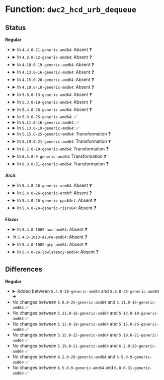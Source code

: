 # Function: <code>dwc2_hcd_urb_dequeue</code>

## Status
<b>Regular</b>
<ul>
<li>
<details>
<summary>In <code>4.4.0-21-generic-amd64</code>: Absent ❓</summary>

```json
{
  "name": "dwc2_hcd_urb_dequeue",
  "collision_type": "Unique Static",
  "inline_type": "Full",
  "funcs": [
    {
      "addr": 18446744071585299408,
      "name": "dwc2_hcd_urb_dequeue",
      "external": false,
      "loc": "drivers/usb/dwc2/hcd.c:422",
      "file": "drivers/usb/dwc2/hcd.c",
      "inline": "not declared, inlined",
      "caller_inline": [
        "drivers/usb/dwc2/hcd.c:_dwc2_hcd_urb_dequeue"
      ],
      "caller_func": []
    }
  ],
  "symbols": []
}
```
</details>
</li>
<li>
<details>
<summary>In <code>4.8.0-22-generic-amd64</code>: Absent ❓</summary>

```json
{
  "name": "dwc2_hcd_urb_dequeue",
  "collision_type": "Unique Static",
  "inline_type": "Full",
  "funcs": [
    {
      "addr": 18446744071585692344,
      "name": "dwc2_hcd_urb_dequeue",
      "external": false,
      "loc": "drivers/usb/dwc2/hcd.c:2040",
      "file": "drivers/usb/dwc2/hcd.c",
      "inline": "not declared, inlined",
      "caller_inline": [
        "drivers/usb/dwc2/hcd.c:_dwc2_hcd_urb_dequeue"
      ],
      "caller_func": []
    }
  ],
  "symbols": []
}
```
</details>
</li>
<li>
<details>
<summary>In <code>4.10.0-19-generic-amd64</code>: Absent ❓</summary>

```json
{
  "name": "dwc2_hcd_urb_dequeue",
  "collision_type": "Unique Static",
  "inline_type": "Full",
  "funcs": [
    {
      "addr": 18446744071585881320,
      "name": "dwc2_hcd_urb_dequeue",
      "external": false,
      "loc": "drivers/usb/dwc2/hcd.c:2070",
      "file": "drivers/usb/dwc2/hcd.c",
      "inline": "not declared, inlined",
      "caller_inline": [
        "drivers/usb/dwc2/hcd.c:_dwc2_hcd_urb_dequeue"
      ],
      "caller_func": []
    }
  ],
  "symbols": []
}
```
</details>
</li>
<li>
<details>
<summary>In <code>4.13.0-16-generic-amd64</code>: Absent ❓</summary>

```json
{
  "name": "dwc2_hcd_urb_dequeue",
  "collision_type": "Unique Static",
  "inline_type": "Full",
  "funcs": [
    {
      "addr": 18446744071585964057,
      "name": "dwc2_hcd_urb_dequeue",
      "external": false,
      "loc": "drivers/usb/dwc2/hcd.c:2087",
      "file": "drivers/usb/dwc2/hcd.c",
      "inline": "not declared, inlined",
      "caller_inline": [
        "drivers/usb/dwc2/hcd.c:_dwc2_hcd_urb_dequeue"
      ],
      "caller_func": []
    }
  ],
  "symbols": []
}
```
</details>
</li>
<li>
<details>
<summary>In <code>4.15.0-20-generic-amd64</code>: Absent ❓</summary>

```json
{
  "name": "dwc2_hcd_urb_dequeue",
  "collision_type": "Unique Static",
  "inline_type": "Full",
  "funcs": [
    {
      "addr": 18446744071586407753,
      "name": "dwc2_hcd_urb_dequeue",
      "external": false,
      "loc": "drivers/usb/dwc2/hcd.c:2093",
      "file": "drivers/usb/dwc2/hcd.c",
      "inline": "not declared, inlined",
      "caller_inline": [
        "drivers/usb/dwc2/hcd.c:_dwc2_hcd_urb_dequeue"
      ],
      "caller_func": []
    }
  ],
  "symbols": []
}
```
</details>
</li>
<li>
<details>
<summary>In <code>4.18.0-10-generic-amd64</code>: Absent ❓</summary>

```json
{
  "name": "dwc2_hcd_urb_dequeue",
  "collision_type": "Unique Static",
  "inline_type": "Full",
  "funcs": [
    {
      "addr": 18446744071586668440,
      "name": "dwc2_hcd_urb_dequeue",
      "external": false,
      "loc": "drivers/usb/dwc2/hcd.c:2138",
      "file": "drivers/usb/dwc2/hcd.c",
      "inline": "not declared, inlined",
      "caller_inline": [
        "drivers/usb/dwc2/hcd.c:_dwc2_hcd_urb_dequeue"
      ],
      "caller_func": []
    }
  ],
  "symbols": []
}
```
</details>
</li>
<li>
<details>
<summary>In <code>5.0.0-13-generic-amd64</code>: Absent ❓</summary>

```json
{
  "name": "dwc2_hcd_urb_dequeue",
  "collision_type": "Unique Static",
  "inline_type": "Full",
  "funcs": [
    {
      "addr": 18446744071586821816,
      "name": "dwc2_hcd_urb_dequeue",
      "external": false,
      "loc": "drivers/usb/dwc2/hcd.c:2128",
      "file": "drivers/usb/dwc2/hcd.c",
      "inline": "not declared, inlined",
      "caller_inline": [
        "drivers/usb/dwc2/hcd.c:_dwc2_hcd_urb_dequeue"
      ],
      "caller_func": []
    }
  ],
  "symbols": []
}
```
</details>
</li>
<li>
<details>
<summary>In <code>5.3.0-18-generic-amd64</code>: Absent ❓</summary>

```json
{
  "name": "dwc2_hcd_urb_dequeue",
  "collision_type": "Unique Static",
  "inline_type": "Full",
  "funcs": [
    {
      "addr": 18446744071587080120,
      "name": "dwc2_hcd_urb_dequeue",
      "external": false,
      "loc": "drivers/usb/dwc2/hcd.c:1938",
      "file": "drivers/usb/dwc2/hcd.c",
      "inline": "not declared, inlined",
      "caller_inline": [
        "drivers/usb/dwc2/hcd.c:_dwc2_hcd_urb_dequeue"
      ],
      "caller_func": []
    }
  ],
  "symbols": []
}
```
</details>
</li>
<li>
<details>
<summary>In <code>5.4.0-26-generic-amd64</code>: Absent ❓</summary>

```json
{
  "name": "dwc2_hcd_urb_dequeue",
  "collision_type": "Unique Static",
  "inline_type": "Full",
  "funcs": [
    {
      "addr": 18446744071587280600,
      "name": "dwc2_hcd_urb_dequeue",
      "external": false,
      "loc": "drivers/usb/dwc2/hcd.c:1938",
      "file": "drivers/usb/dwc2/hcd.c",
      "inline": "not declared, inlined",
      "caller_inline": [
        "drivers/usb/dwc2/hcd.c:_dwc2_hcd_urb_dequeue"
      ],
      "caller_func": []
    }
  ],
  "symbols": []
}
```
</details>
</li>
<li>
<details>
<summary>In <code>5.8.0-25-generic-amd64</code>: ✅</summary>

```c
int dwc2_hcd_urb_dequeue(struct dwc2_hsotg * hsotg, struct dwc2_hcd_urb * urb)
```

```json
{
  "name": "dwc2_hcd_urb_dequeue",
  "collision_type": "Unique Static",
  "inline_type": "No",
  "funcs": [
    {
      "addr": 18446744071588135888,
      "name": "dwc2_hcd_urb_dequeue",
      "external": false,
      "loc": "drivers/usb/dwc2/hcd.c:1938",
      "file": "drivers/usb/dwc2/hcd.c",
      "inline": "seen, unknown",
      "caller_inline": [],
      "caller_func": [
        "drivers/usb/dwc2/hcd.c:_dwc2_hcd_urb_dequeue"
      ]
    }
  ],
  "symbols": [
    {
      "addr": 18446744071588135888,
      "name": "dwc2_hcd_urb_dequeue",
      "section": ".text",
      "bind": "STB_LOCAL",
      "size": 550
    }
  ]
}
```
</details>
</li>
<li>
<details>
<summary>In <code>5.11.0-16-generic-amd64</code>: ✅</summary>

```c
int dwc2_hcd_urb_dequeue(struct dwc2_hsotg * hsotg, struct dwc2_hcd_urb * urb)
```

```json
{
  "name": "dwc2_hcd_urb_dequeue",
  "collision_type": "Unique Static",
  "inline_type": "No",
  "funcs": [
    {
      "addr": 18446744071588176480,
      "name": "dwc2_hcd_urb_dequeue",
      "external": false,
      "loc": "drivers/usb/dwc2/hcd.c:1939",
      "file": "drivers/usb/dwc2/hcd.c",
      "inline": "seen, unknown",
      "caller_inline": [],
      "caller_func": [
        "drivers/usb/dwc2/hcd.c:_dwc2_hcd_urb_dequeue"
      ]
    }
  ],
  "symbols": [
    {
      "addr": 18446744071588176480,
      "name": "dwc2_hcd_urb_dequeue",
      "section": ".text",
      "bind": "STB_LOCAL",
      "size": 549
    }
  ]
}
```
</details>
</li>
<li>
<details>
<summary>In <code>5.13.0-19-generic-amd64</code>: ✅</summary>

```c
int dwc2_hcd_urb_dequeue(struct dwc2_hsotg * hsotg, struct dwc2_hcd_urb * urb)
```

```json
{
  "name": "dwc2_hcd_urb_dequeue",
  "collision_type": "Unique Static",
  "inline_type": "No",
  "funcs": [
    {
      "addr": 18446744071588054608,
      "name": "dwc2_hcd_urb_dequeue",
      "external": false,
      "loc": "drivers/usb/dwc2/hcd.c:1937",
      "file": "drivers/usb/dwc2/hcd.c",
      "inline": "seen, unknown",
      "caller_inline": [],
      "caller_func": [
        "drivers/usb/dwc2/hcd.c:_dwc2_hcd_urb_dequeue"
      ]
    }
  ],
  "symbols": [
    {
      "addr": 18446744071588054608,
      "name": "dwc2_hcd_urb_dequeue",
      "section": ".text",
      "bind": "STB_LOCAL",
      "size": 550
    }
  ]
}
```
</details>
</li>
<li>
<details>
<summary>In <code>5.15.0-25-generic-amd64</code>: Transformation ❓</summary>

```c
int dwc2_hcd_urb_dequeue(struct dwc2_hsotg * hsotg, struct dwc2_hcd_urb * urb)
```

```json
{
  "name": "dwc2_hcd_urb_dequeue",
  "collision_type": "Unique Static",
  "inline_type": "No",
  "funcs": [
    {
      "addr": 0,
      "name": "dwc2_hcd_urb_dequeue",
      "external": false,
      "loc": "drivers/usb/dwc2/hcd.c:1937",
      "file": "drivers/usb/dwc2/hcd.c",
      "inline": "seen, unknown",
      "caller_inline": [],
      "caller_func": [
        "drivers/usb/dwc2/hcd.c:_dwc2_hcd_urb_dequeue"
      ]
    }
  ],
  "symbols": [
    {
      "addr": 18446744071588679184,
      "name": "dwc2_hcd_urb_dequeue",
      "section": ".text",
      "bind": "STB_LOCAL",
      "size": 393
    },
    {
      "addr": 18446744071592587885,
      "name": "dwc2_hcd_urb_dequeue.cold",
      "section": ".text",
      "bind": "STB_LOCAL",
      "size": 20
    }
  ]
}
```
</details>
</li>
<li>
<details>
<summary>In <code>5.19.0-21-generic-amd64</code>: Transformation ❓</summary>

```c
int dwc2_hcd_urb_dequeue(struct dwc2_hsotg * hsotg, struct dwc2_hcd_urb * urb)
```

```json
{
  "name": "dwc2_hcd_urb_dequeue",
  "collision_type": "Unique Static",
  "inline_type": "No",
  "funcs": [
    {
      "addr": 0,
      "name": "dwc2_hcd_urb_dequeue",
      "external": false,
      "loc": "drivers/usb/dwc2/hcd.c:1933",
      "file": "drivers/usb/dwc2/hcd.c",
      "inline": "seen, unknown",
      "caller_inline": [],
      "caller_func": [
        "drivers/usb/dwc2/hcd.c:_dwc2_hcd_urb_dequeue"
      ]
    }
  ],
  "symbols": [
    {
      "addr": 18446744071590097456,
      "name": "dwc2_hcd_urb_dequeue",
      "section": ".text",
      "bind": "STB_LOCAL",
      "size": 357
    },
    {
      "addr": 18446744071594468604,
      "name": "dwc2_hcd_urb_dequeue.cold",
      "section": ".text",
      "bind": "STB_LOCAL",
      "size": 21
    }
  ]
}
```
</details>
</li>
<li>
<details>
<summary>In <code>6.2.0-20-generic-amd64</code>: Transformation ❓</summary>

```c
int dwc2_hcd_urb_dequeue(struct dwc2_hsotg * hsotg, struct dwc2_hcd_urb * urb)
```

```json
{
  "name": "dwc2_hcd_urb_dequeue",
  "collision_type": "Unique Static",
  "inline_type": "No",
  "funcs": [
    {
      "addr": 0,
      "name": "dwc2_hcd_urb_dequeue",
      "external": false,
      "loc": "drivers/usb/dwc2/hcd.c:1904",
      "file": "drivers/usb/dwc2/hcd.c",
      "inline": "seen, unknown",
      "caller_inline": [],
      "caller_func": [
        "drivers/usb/dwc2/hcd.c:_dwc2_hcd_urb_dequeue"
      ]
    }
  ],
  "symbols": [
    {
      "addr": 18446744071591708464,
      "name": "dwc2_hcd_urb_dequeue",
      "section": ".text",
      "bind": "STB_LOCAL",
      "size": 357
    },
    {
      "addr": 18446744071596285326,
      "name": "dwc2_hcd_urb_dequeue.cold",
      "section": ".text",
      "bind": "STB_LOCAL",
      "size": 21
    }
  ]
}
```
</details>
</li>
<li>
<details>
<summary>In <code>6.5.0-9-generic-amd64</code>: Transformation ❓</summary>

```c
int dwc2_hcd_urb_dequeue(struct dwc2_hsotg * hsotg, struct dwc2_hcd_urb * urb)
```

```json
{
  "name": "dwc2_hcd_urb_dequeue",
  "collision_type": "Unique Static",
  "inline_type": "No",
  "funcs": [
    {
      "addr": 0,
      "name": "dwc2_hcd_urb_dequeue",
      "external": false,
      "loc": "drivers/usb/dwc2/hcd.c:1904",
      "file": "drivers/usb/dwc2/hcd.c",
      "inline": "seen, unknown",
      "caller_inline": [],
      "caller_func": [
        "drivers/usb/dwc2/hcd.c:_dwc2_hcd_urb_dequeue"
      ]
    }
  ],
  "symbols": [
    {
      "addr": 18446744071592131872,
      "name": "dwc2_hcd_urb_dequeue",
      "section": ".text",
      "bind": "STB_LOCAL",
      "size": 357
    },
    {
      "addr": 18446744071596815201,
      "name": "dwc2_hcd_urb_dequeue.cold",
      "section": ".text",
      "bind": "STB_LOCAL",
      "size": 21
    }
  ]
}
```
</details>
</li>
<li>
<details>
<summary>In <code>6.8.0-31-generic-amd64</code>: Transformation ❓</summary>

```c
int dwc2_hcd_urb_dequeue(struct dwc2_hsotg * hsotg, struct dwc2_hcd_urb * urb)
```

```json
{
  "name": "dwc2_hcd_urb_dequeue",
  "collision_type": "Unique Static",
  "inline_type": "No",
  "funcs": [
    {
      "addr": 0,
      "name": "dwc2_hcd_urb_dequeue",
      "external": false,
      "loc": "drivers/usb/dwc2/hcd.c:1904",
      "file": "drivers/usb/dwc2/hcd.c",
      "inline": "seen, unknown",
      "caller_inline": [],
      "caller_func": [
        "drivers/usb/dwc2/hcd.c:_dwc2_hcd_urb_dequeue"
      ]
    }
  ],
  "symbols": [
    {
      "addr": 18446744071592872400,
      "name": "dwc2_hcd_urb_dequeue",
      "section": ".text",
      "bind": "STB_LOCAL",
      "size": 357
    },
    {
      "addr": 18446744071597738808,
      "name": "dwc2_hcd_urb_dequeue.cold",
      "section": ".text",
      "bind": "STB_LOCAL",
      "size": 21
    }
  ]
}
```
</details>
</li>
</ul>
<b>Arch</b>
<ul>
<li>
<details>
<summary>In <code>5.4.0-26-generic-arm64</code>: Absent ❓</summary>

```json
{
  "name": "dwc2_hcd_urb_dequeue",
  "collision_type": "Unique Static",
  "inline_type": "Full",
  "funcs": [
    {
      "addr": 18446603336500394716,
      "name": "dwc2_hcd_urb_dequeue",
      "external": false,
      "loc": "drivers/usb/dwc2/hcd.c:1938",
      "file": "drivers/usb/dwc2/hcd.c",
      "inline": "not declared, inlined",
      "caller_inline": [
        "drivers/usb/dwc2/hcd.c:_dwc2_hcd_urb_dequeue"
      ],
      "caller_func": []
    }
  ],
  "symbols": []
}
```
</details>
</li>
<li>
<details>
<summary>In <code>5.4.0-26-generic-armhf</code>: Absent ❓</summary>

```json
{
  "name": "dwc2_hcd_urb_dequeue",
  "collision_type": "Unique Static",
  "inline_type": "Full",
  "funcs": [
    {
      "addr": 3232850948,
      "name": "dwc2_hcd_urb_dequeue",
      "external": false,
      "loc": "drivers/usb/dwc2/hcd.c:1938",
      "file": "drivers/usb/dwc2/hcd.c",
      "inline": "not declared, inlined",
      "caller_inline": [
        "drivers/usb/dwc2/hcd.c:_dwc2_hcd_urb_dequeue"
      ],
      "caller_func": []
    }
  ],
  "symbols": []
}
```
</details>
</li>
<li>
<details>
<summary>In <code>5.4.0-26-generic-ppc64el</code>: Absent ❓</summary>

```json
{
  "name": "dwc2_hcd_urb_dequeue",
  "collision_type": "Unique Static",
  "inline_type": "Full",
  "funcs": [
    {
      "addr": 13835058055293724048,
      "name": "dwc2_hcd_urb_dequeue",
      "external": false,
      "loc": "drivers/usb/dwc2/hcd.c:1938",
      "file": "drivers/usb/dwc2/hcd.c",
      "inline": "not declared, inlined",
      "caller_inline": [
        "drivers/usb/dwc2/hcd.c:_dwc2_hcd_urb_dequeue"
      ],
      "caller_func": []
    }
  ],
  "symbols": []
}
```
</details>
</li>
<li>
<details>
<summary>In <code>5.4.0-24-generic-riscv64</code>: Absent ❓</summary>

```json
{
  "name": "dwc2_hcd_urb_dequeue",
  "collision_type": "Unique Static",
  "inline_type": "Full",
  "funcs": [
    {
      "addr": 18446743936277283452,
      "name": "dwc2_hcd_urb_dequeue",
      "external": false,
      "loc": "drivers/usb/dwc2/hcd.c:1938",
      "file": "drivers/usb/dwc2/hcd.c",
      "inline": "not declared, inlined",
      "caller_inline": [
        "drivers/usb/dwc2/hcd.c:_dwc2_hcd_urb_dequeue"
      ],
      "caller_func": []
    }
  ],
  "symbols": []
}
```
</details>
</li>
</ul>
<b>Flavor</b>
<ul>
<li>
<details>
<summary>In <code>5.4.0-1009-aws-amd64</code>: Absent ❓</summary>

```json
{
  "name": "dwc2_hcd_urb_dequeue",
  "collision_type": "Unique Static",
  "inline_type": "Full",
  "funcs": [
    {
      "addr": 18446744071586986680,
      "name": "dwc2_hcd_urb_dequeue",
      "external": false,
      "loc": "drivers/usb/dwc2/hcd.c:1938",
      "file": "drivers/usb/dwc2/hcd.c",
      "inline": "not declared, inlined",
      "caller_inline": [
        "drivers/usb/dwc2/hcd.c:_dwc2_hcd_urb_dequeue"
      ],
      "caller_func": []
    }
  ],
  "symbols": []
}
```
</details>
</li>
<li>
In <code>5.4.0-1010-azure-amd64</code>: Absent ❓
</li>
<li>
<details>
<summary>In <code>5.4.0-1009-gcp-amd64</code>: Absent ❓</summary>

```json
{
  "name": "dwc2_hcd_urb_dequeue",
  "collision_type": "Unique Static",
  "inline_type": "Full",
  "funcs": [
    {
      "addr": 18446744071587235160,
      "name": "dwc2_hcd_urb_dequeue",
      "external": false,
      "loc": "drivers/usb/dwc2/hcd.c:1938",
      "file": "drivers/usb/dwc2/hcd.c",
      "inline": "not declared, inlined",
      "caller_inline": [
        "drivers/usb/dwc2/hcd.c:_dwc2_hcd_urb_dequeue"
      ],
      "caller_func": []
    }
  ],
  "symbols": []
}
```
</details>
</li>
<li>
<details>
<summary>In <code>5.4.0-26-lowlatency-amd64</code>: Absent ❓</summary>

```json
{
  "name": "dwc2_hcd_urb_dequeue",
  "collision_type": "Unique Static",
  "inline_type": "Full",
  "funcs": [
    {
      "addr": 18446744071587341928,
      "name": "dwc2_hcd_urb_dequeue",
      "external": false,
      "loc": "drivers/usb/dwc2/hcd.c:1938",
      "file": "drivers/usb/dwc2/hcd.c",
      "inline": "not declared, inlined",
      "caller_inline": [
        "drivers/usb/dwc2/hcd.c:_dwc2_hcd_urb_dequeue"
      ],
      "caller_func": []
    }
  ],
  "symbols": []
}
```
</details>
</li>
</ul>

## Differences
<b>Regular</b>
<ul>
<li>
<details>
<summary>Added between <code>5.4.0-26-generic-amd64</code> and <code>5.8.0-25-generic-amd64</code> ➕</summary>

```c
int dwc2_hcd_urb_dequeue(struct dwc2_hsotg * hsotg, struct dwc2_hcd_urb * urb)
```
</details>
</li>
<li>
No changes between <code>5.8.0-25-generic-amd64</code> and <code>5.11.0-16-generic-amd64</code> ✅
</li>
<li>
No changes between <code>5.11.0-16-generic-amd64</code> and <code>5.13.0-19-generic-amd64</code> ✅
</li>
<li>
No changes between <code>5.13.0-19-generic-amd64</code> and <code>5.15.0-25-generic-amd64</code> ✅
</li>
<li>
No changes between <code>5.15.0-25-generic-amd64</code> and <code>5.19.0-21-generic-amd64</code> ✅
</li>
<li>
No changes between <code>5.19.0-21-generic-amd64</code> and <code>6.2.0-20-generic-amd64</code> ✅
</li>
<li>
No changes between <code>6.2.0-20-generic-amd64</code> and <code>6.5.0-9-generic-amd64</code> ✅
</li>
<li>
No changes between <code>6.5.0-9-generic-amd64</code> and <code>6.8.0-31-generic-amd64</code> ✅
</li>
</ul>

